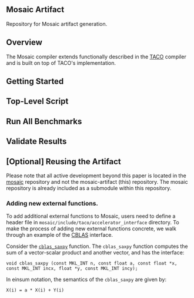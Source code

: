 ## Mosaic Artifact

Repository for Mosaic artifact generation.

## Overview

The Mosaic compiler extends functionally described in the [TACO](https://github.com/tensor-compiler/taco) compiler and is built on top of TACO's implementation.

## Getting Started

## Top-Level Script

## Run All Benchmarks

## Validate Results

## [Optional] Reusing the Artifact

Please note that all active development beyond this paper is located in the [mosaic](https://github.com/manya-bansal/mosaic) repository and not the mosaic-artifact (this) repository. The mosaic repository is already included as a submodule within this repository.

### Adding new external functions.

To add additional external functions to Mosaic, users need to define a header file in ```mosaic/include/taco/accelerator_interface``` directory. To make the process of adding new external functions concrete, we walk through an example of the [CBLAS](https://www.intel.com/content/www/us/en/develop/documentation/onemkl-developer-reference-c/top/blas-and-sparse-blas-routines.html) interface.

Consider the [```cblas_saxpy```](https://www.intel.com/content/www/us/en/develop/documentation/onemkl-developer-reference-c/top/blas-and-sparse-blas-routines/blas-routines/blas-level-1-routines-and-functions/cblas-axpy.html#cblas-axpy) function. The ```cblas_saxpy``` function computes the sum of a vector-scalar product and another vector, and has the interface:

```void cblas_saxpy (const MKL_INT n, const float a, const float *x, const MKL_INT incx, float *y, const MKL_INT incy);```

In einsum notation, the semantics of the ```cblas_saxpy``` are given by:

```X(i) = a * X(i) + Y(i)```




